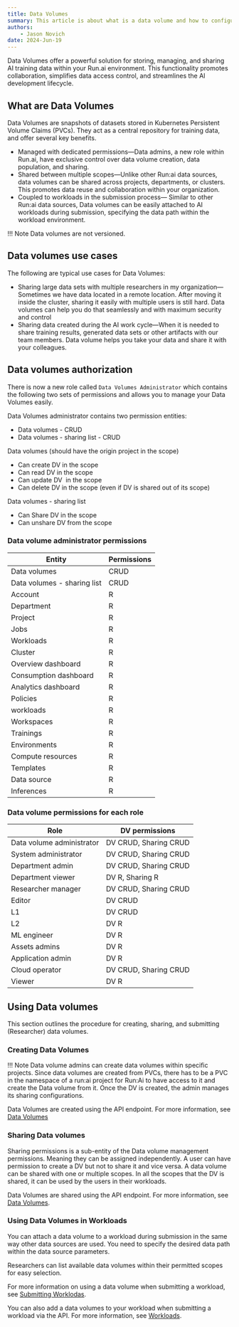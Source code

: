 ```yaml
---
title: Data Volumes
summary: This article is about what is a data volume and how to configure them for use in the Run:ai platform.
authors:
    - Jason Novich    
date: 2024-Jun-19
---
```


Data Volumes offer a powerful solution for storing, managing, and sharing AI training data within your Run.ai environment. This functionality promotes collaboration, simplifies data access control, and streamlines the AI development lifecycle.

## What are Data Volumes

Data Volumes are snapshots of datasets stored in Kubernetes Persistent Volume Claims (PVCs). They act as a central repository for training data, and offer several key benefits.

* Managed with dedicated permissions&mdash;Data admins, a new role within Run.ai, have exclusive control over data volume creation, data population, and sharing.
* Shared between multiple scopes&mdash;Unlike other Run:ai data sources, data volumes can be shared across projects, departments, or clusters. This promotes data reuse and collaboration within your organization.
* Coupled to workloads in the submission process&mdash; Similar to other Run:ai data sources, Data volumes can be easily attached to AI workloads during submission, specifying the data path within the workload environment.

!!! Note
    Data volumes are not versioned.

## Data volumes use cases

The following are typical use cases for Data Volumes:

* Sharing large data sets with multiple researchers in my organization&mdash;Sometimes we have data located in a remote location. After moving it inside the cluster, sharing it easily with multiple users is still hard. Data volumes can help you do that seamlessly and with maximum security and control
* Sharing data created during the AI work cycle&mdash;When it is needed to share training results, generated data sets or other artifacts with our team members. Data volume helps you take your data and share it with your colleagues.

## Data volumes authorization

There is now a new role called `Data Volumes Administrator` which contains the following two sets of permissions and allows you to manage your Data Volumes easily.

Data Volumes administrator contains two permission entities:

* Data volumes - CRUD
* Data volumes - sharing list - CRUD

Data volumes (should have the origin project in the scope)

* Can create DV in the scope
* Can read DV in the scope
* Can update DV  in the scope
* Can delete DV in the scope (even if DV is shared out of its scope)

Data volumes - sharing list

* Can Share DV in the scope
* Can unshare DV from the scope

### Data volume administrator permissions

| Entity | Permissions |
| --- |  --- |
| Data volumes  | CRUD |
| Data volumes - sharing list | CRUD |
| Account | R |
| Department | R |
| Project | R |
| Jobs | R |
| Workloads | R |
| Cluster | R |
| Overview dashboard | R |
| Consumption dashboard | R |
| Analytics dashboard | R |
| Policies | R |
| workloads | R |
| Workspaces | R |
| Trainings | R |
| Environments | R |
| Compute resources | R |
| Templates | R |
| Data source | R |
| Inferences | R |

### Data volume permissions for each role

| Role | DV permissions |
| --- |  --- |
| Data volume administrator | DV CRUD, Sharing CRUD |
| System administrator | DV CRUD, Sharing CRUD |
| Department admin | DV CRUD, Sharing CRUD |
| Department viewer | DV R, Sharing R |
| Researcher manager | DV CRUD, Sharing CRUD |
| Editor | DV CRUD |
| L1 | DV CRUD |
| L2 | DV R |
| ML engineer | DV R |
| Assets admins  | DV R |
| Application admin | DV R |
| Cloud operator  | DV CRUD, Sharing CRUD |
| Viewer | DV R |

## Using Data volumes

This section outlines the procedure for creating, sharing, and submitting (Researcher) data volumes.

### Creating Data Volumes

!!! Note
    Data volume admins can create data volumes within specific projects. Since data volumes are created from PVCs, there has to be a PVC in the namespace of a run:ai project for Run:Ai to have access to it and create the Data volume from it. Once the DV is created, the admin manages its sharing configurations.

Data Volumes are created using the API endpoint. For more information, see [Data Volumes](https://app.run.ai/api/docs#tag/Data-Volumes)

### Sharing Data volumes

Sharing permissions is a sub-entity of the Data volume management permissions. Meaning they can be assigned independently. A user can have permission to create a DV but not to share it and vice versa. A data volume can be shared with one or multiple scopes. In all the scopes that the DV is shared, it can be used by the users in their workloads.

Data Volumes are shared using the API endpoint. For more information, see [Data Volumes](https://app.run.ai/api/docs#tag/Data-Volumes).

### Using Data Volumes in Workloads

You can attach a data volume to a workload during submission in the same way other data sources are used. You need to specify the desired data path within the data source parameters.

Researchers can list available data volumes within their permitted scopes for easy selection.

For more information on using a data volume when submitting a workload, see [Submitting Worklodas]().

You can also add a data volumes to your workload when submitting a workload via the API. For more information, see [Workloads](https://app.run.ai/api/docs#tag/Workloads).
